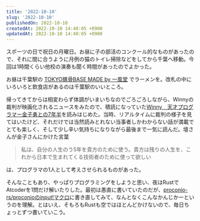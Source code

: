 ```yaml
---
title: '2022-10-10'
slug: '2022-10-10'
publishedOn: 2022-10-10
createdAt: 2022-10-10 14:40:05 +0900
updatedAt: 2022-10-10 14:40:05 +0900
---
```

スポーツの日で祝日の月曜日。お昼に子の部活のコンクール的なものがあったので、それに間に合うように月例の猫のトイレ掃除などをしてから千葉へ移動。今回は1時間くらい他校の演奏も聞く時間があったのでよかった。

お昼は千葉駅の [TOKYO豚骨BASE MADE by 一風堂](https://tabelog.com/chiba/A1201/A120101/12054356/) でラーメンを。改札の中にいろいろと飲食店があるのは千葉駅のいいところ。

帰ってきてからは相変わらず体調がいまいちなのでごろごろしながら、Winnyの裁判が映画化されるニュースをみたので、積読になっていた[Winny　天才プログラマー金子勇との7年半](https://amzn.to/3Vj3iPC)を読みはじめた。当時、リアルタイムに裁判の様子を見てはいたけど、それだけでは当然読みとれない当事者しかわからない話が満載でとても楽しく、そして少し辛い気持ちになりながら最後まで一気に読んだ。壇さんが金子さんにかけた言葉

> 私は、自分の人生のう5年を貴方のために使う。貴方は残りの人生を、これから日本で生まれてくる技術者のために使って欲しい

は、プログラマの1人として考えさせられるものがあった。

そんなこともあり、やっぱりプログラミングをしようと思い、夜はRustでAtcoderを1問だけ解いたりした。最初は愚直に書いていたのだが、[proconio-rs/proconioのinput!マクロ](https://github.com/statiolake/proconio-rs/tree/master/proconio)に書き直してみて、なんとなくこんなかんじかーというのを理解。とはいえ、そもろもRustも空ではほとんどかけないので、毎日ちょっとずつ書いていこう。
